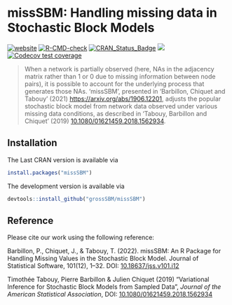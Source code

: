 
# missSBM: Handling missing data in Stochastic Block Models

<!-- badges: start -->

[![website](https://github.com/GrossSBM/missSBM/workflows/pkgdown/badge.svg)](https://grosssbm.github.io/missSBM/)
[![R-CMD-check](https://github.com/grosssbm/missSBM/workflows/R-CMD-check/badge.svg)](https://github.com/grosssbm/missSBM/actions)
[![CRAN\_Status\_Badge](http://www.r-pkg.org/badges/version/missSBM)](https://cran.r-project.org/package=missSBM)
[![](https://img.shields.io/github/last-commit/grossSBM/missSBM.svg)](https://github.com/GrossSBM/missSBM/commits/master)
[![Codecov test
coverage](https://codecov.io/gh/GrossSBM/missSBM/branch/master/graph/badge.svg)](https://app.codecov.io/gh/GrossSBM/missSBM?branch=master)

<!-- badges: end -->

> When a network is partially observed (here, NAs in the adjacency
> matrix rather than 1 or 0 due to missing information between node
> pairs), it is possible to account for the underlying process that
> generates those NAs. ‘missSBM’, presented in ‘Barbillon, Chiquet and
> Tabouy’ (2021) <https://arxiv.org/abs/1906.12201>, adjusts the popular
> stochastic block model from network data observed under various
> missing data conditions, as described in ‘Tabouy, Barbillon and
> Chiquet’ (2019)
> [10.1080/01621459.2018.1562934](https://doi.org/10.1080/01621459.2018.1562934).

## Installation

The Last CRAN version is available via

``` r
install.packages("missSBM")
```

The development version is available via

``` r
devtools::install_github("grossSBM/missSBM")
```

## Reference

Please cite our work using the following reference:

Barbillon, P., Chiquet, J., & Tabouy, T. (2022). missSBM: An R Package
for Handling Missing Values in the Stochastic Block Model. Journal of
Statistical Software, 101(12), 1–32. DOI:
[10.18637/jss.v101.i12](https://doi.org/10.18637/jss.v101.i12)

Timothée Tabouy, Pierre Barbillon & Julien Chiquet (2019) “Variational
Inference for Stochastic Block Models from Sampled Data”, *Journal of
the American Statistical Association*, DOI:
[10.1080/01621459.2018.1562934](https://doi.org/10.1080/01621459.2018.1562934)

